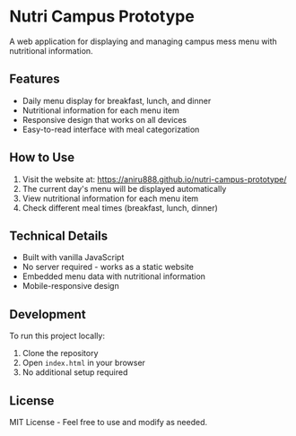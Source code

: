 # Nutri Campus Prototype

A web application for displaying and managing campus mess menu with nutritional information.

## Features

- Daily menu display for breakfast, lunch, and dinner
- Nutritional information for each menu item
- Responsive design that works on all devices
- Easy-to-read interface with meal categorization

## How to Use

1. Visit the website at: https://aniru888.github.io/nutri-campus-prototype/
2. The current day's menu will be displayed automatically
3. View nutritional information for each menu item
4. Check different meal times (breakfast, lunch, dinner)

## Technical Details

- Built with vanilla JavaScript
- No server required - works as a static website
- Embedded menu data with nutritional information
- Mobile-responsive design

## Development

To run this project locally:

1. Clone the repository
2. Open `index.html` in your browser
3. No additional setup required

## License

MIT License - Feel free to use and modify as needed. 